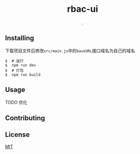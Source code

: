 <h1 align="center"> rbac-ui </h1>

<p align="center"> .</p>


## Installing
下载项目文件后修改`src/main.js`中的`baseURL`接口域名为自己的域名
```shell
$  # 运行
$  npm run dev
$  # 打包
$  npm run build
```

## Usage

TODO 优化

## Contributing

## License

[MIT](https://github.com/lin-xin/vue-manage-system/blob/master/LICENSE)
